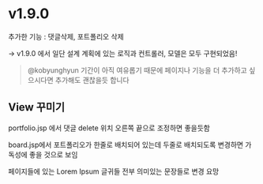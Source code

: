 # v1.9.0

추가한 기능 : 댓글삭제, 포트폴리오 삭제 

-> v1.9.0 에서 일단 설계 계획에 있는 로직과 컨트롤러, 모델은 모두 구현되었음! 
 > @kobyunghyun 기간이 아직 여유롭기 때문에 페이지나 기능을 더 추가하고 싶으시다면 추가해도 괜찮을듯 합니다

 ## View 꾸미기

portfolio.jsp 에서 댓글 delete 위치 오른쪽 끝으로 조정하면 좋을듯함 

board.jsp에서 포트폴리오가 한줄로 배치되어 있는데 두줄로 배치되도록 변경하면 가독성에 좋을 것으로 보임

페이지들에 있는 Lorem Ipsum 글귀들 전부 의미있는 문장들로 변경 요망